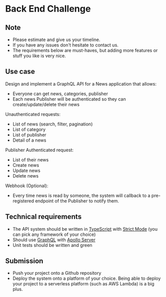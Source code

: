 # Back End Challenge

## Note

- Please estimate and give us your timeline.
- If you have any issues don't hesitate to contact us.
- The requirements below are must-haves, but adding more features or stuff you like is very nice.

## Use case

Design and implement a GraphQL API for a News application that allows:

- Everyone can get news, categories, publisher
- Each news Publisher will be authenticated so they can create/update/delete their news

Unauthenticated requests:

- List of news (search, filter, pagination)
- List of category
- List of publisher
- Detail of a news

Publisher Authenticated request:

- List of their news
- Create news
- Update news
- Delete news

Webhook (Optional):

- Every time news is read by someone, the system will callback to a pre-registered endpoint of the Publisher to notify them.

## Technical requirements

- The API system should be written in [TypeScript](https://www.typescriptlang.org/) with [Strict Mode](https://dev.to/jsdev/strict-mode-typescript-j8p) (you can pick any framework of your choice)
- Should use [GraphQL](https://graphql.org/) with [Apollo Server](https://www.apollographql.com/docs/apollo-server/)
- Unit tests should be written and green

## Submission

- Push your project onto a Github repository
- Deploy the system onto a platform of your choice. Being able to deploy your project to a serverless platform (such as AWS Lambda) is a big plus.
